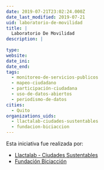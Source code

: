 ```yaml
---
date: 2019-07-21T23:02:24.000Z
date_last_modified: 2019-07-21
uid: laboratorio-de-movilidad
title: |
  Laboratorio De Movilidad
description: |
  
type: 
website: 
date_ini: 
date_end: 
tags:
  - monitoreo-de-servicios-publicos
  - mapeo-ciudadano
  - participación-ciudadana
  - uso-de-datos-abiertos
  - periodismo-de-datos
cities: 
  - Quito
organizations_uids:
  - llactalab-ciudades-sustentables
  - fundacion-biciaccion
---
```


Esta iniciativa fue realizada por:

- [Llactalab - Ciudades Sustentables](/organizaciones/llactalab-ciudades-sustentables)
- [Fundación Biciacción](/organizaciones/fundacion-biciaccion)
